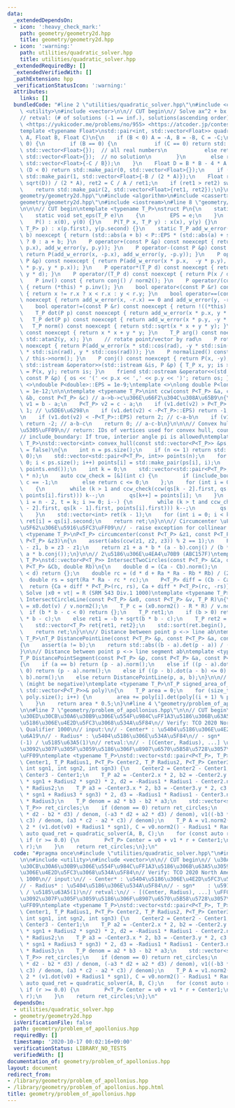 ```yaml
---
data:
  _extendedDependsOn:
  - icon: ':heavy_check_mark:'
    path: geometry/geometry2d.hpp
    title: geometry/geometry2d.hpp
  - icon: ':warning:'
    path: utilities/quadratic_solver.hpp
    title: utilities/quadratic_solver.hpp
  _extendedRequiredBy: []
  _extendedVerifiedWith: []
  _pathExtension: hpp
  _verificationStatusIcon: ':warning:'
  attributes:
    links: []
  bundledCode: "#line 2 \"utilities/quadratic_solver.hpp\"\n#include <cmath>\n#include\
    \ <utility>\n#include <vector>\n\n// CUT begin\n// Solve ax^2 + bx + c = 0.\n\
    // retval: (# of solutions (-1 == inf.), solutions(ascending order))\n// Verify:\
    \ <https://yukicoder.me/problems/no/955> <https://atcoder.jp/contests/tricky/tasks/tricky_2>\n\
    template <typename Float>\nstd::pair<int, std::vector<Float>> quadratic_solver(Float\
    \ A, Float B, Float C)\n{\n    if (B < 0) A = -A, B = -B, C = -C;\n    if (A ==\
    \ 0) {\n        if (B == 0) {\n            if (C == 0) return std::make_pair(-1,\
    \ std::vector<Float>{});  // all real numbers\n            else return std::make_pair(0,\
    \ std::vector<Float>{});  // no solution\n        }\n        else return std::make_pair(1,\
    \ std::vector<Float>{-C / B});\n    }\n    Float D = B * B - 4 * A * C;\n    if\
    \ (D < 0) return std::make_pair(0, std::vector<Float>{});\n    if (D == 0) return\
    \ std::make_pair(1, std::vector<Float>{-B / (2 * A)});\n    Float ret1 = (-B -\
    \ sqrt(D)) / (2 * A), ret2 = C / A / ret1;\n    if (ret1 > ret2) swap(ret1, ret2);\n\
    \    return std::make_pair(2, std::vector<Float>{ret1, ret2});\n}\n#line 2 \"\
    geometry/geometry2d.hpp\"\n#include <algorithm>\n#include <cassert>\n#line 5 \"\
    geometry/geometry2d.hpp\"\n#include <iostream>\n#line 8 \"geometry/geometry2d.hpp\"\
    \n\n\n// CUT begin\ntemplate <typename T_P>\nstruct P\n{\n    static T_P EPS;\n\
    \    static void set_eps(T_P e)\n    {\n        EPS = e;\n    }\n    T_P x, y;\n\
    \    P() : x(0), y(0) {}\n    P(T_P x, T_P y) : x(x), y(y) {}\n    P(std::pair<T_P,\
    \ T_P> p) : x(p.first), y(p.second) {}\n    static T_P add_w_error(T_P a, T_P\
    \ b) noexcept { return (std::abs(a + b) < P::EPS * (std::abs(a) + std::abs(b)))\
    \ ? 0 : a + b; }\n    P operator+(const P &p) const noexcept { return P(add_w_error(x,\
    \ p.x), add_w_error(y, p.y)); }\n    P operator-(const P &p) const noexcept {\
    \ return P(add_w_error(x, -p.x), add_w_error(y, -p.y)); }\n    P operator*(const\
    \ P &p) const noexcept { return P(add_w_error(x * p.x,  -y * p.y), add_w_error(x\
    \ * p.y, y * p.x)); }\n    P operator*(T_P d) const noexcept { return P(x * d,\
    \ y * d); }\n    P operator/(T_P d) const noexcept { return P(x / d, y / d); }\n\
    \    P inv() const { return conj() / norm2(); }\n    P operator/(const P &p) const\
    \ { return (*this) * p.inv(); }\n    bool operator<(const P &r) const noexcept\
    \ { return x != r.x ? x < r.x : y < r.y; }\n    bool operator==(const P &r) const\
    \ noexcept { return add_w_error(x, -r.x) == 0 and add_w_error(y, -r.y) == 0; }\n\
    \    bool operator!=(const P &r) const noexcept { return !((*this) == r); }\n\
    \    T_P dot(P p) const noexcept { return add_w_error(x * p.x, y * p.y); }\n \
    \   T_P det(P p) const noexcept { return add_w_error(x * p.y, -y * p.x); }\n \
    \   T_P norm() const noexcept { return std::sqrt(x * x + y * y); }\n    T_P norm2()\
    \ const noexcept { return x * x + y * y; }\n    T_P arg() const noexcept { return\
    \ std::atan2(y, x); }\n    // rotate point/vector by rad\n    P rotate(T_P rad)\
    \ noexcept { return P(add_w_error(x * std::cos(rad), -y * std::sin(rad)), add_w_error(x\
    \ * std::sin(rad), y * std::cos(rad))); }\n    P normalized() const { return (*this)\
    \ / this->norm(); }\n    P conj() const noexcept { return P(x, -y); }\n    friend\
    \ std::istream &operator>>(std::istream &is, P &p) { T_P x, y; is >> x >> y; p\
    \ = P(x, y); return is; }\n    friend std::ostream &operator<<(std::ostream &os,\
    \ const P &p) { os << '(' << p.x << ',' << p.y << ')'; return os; }\n};\ntemplate\
    \ <>\ndouble P<double>::EPS = 1e-9;\ntemplate <>\nlong double P<long double>::EPS\
    \ = 1e-12;\n\n\ntemplate <typename T_P>\nint ccw(const P<T_P> &a, const P<T_P>\
    \ &b, const P<T_P> &c) // a->b->c\u306E\u66F2\u304C\u308A\u65B9\n{\n    P<T_P>\
    \ v1 = b - a;\n    P<T_P> v2 = c - a;\n    if (v1.det(v2) > P<T_P>::EPS) return\
    \ 1; // \u5DE6\u6298\n    if (v1.det(v2) < -P<T_P>::EPS) return -1; // \u53F3\u6298\
    \n    if (v1.dot(v2) < -P<T_P>::EPS) return 2; // c-a-b\n    if (v1.norm() < v2.norm())\
    \ return -2; // a-b-c\n    return 0; // a-c-b\n}\n\n\n// Convex hull \uFF08\u51F8\
    \u5305\uFF09\n// return: IDs of vertices used for convex hull, counterclockwise\n\
    // include_boundary: If true, interior angle pi is allowed\ntemplate <typename\
    \ T_P>\nstd::vector<int> convex_hull(const std::vector<P<T_P>> &ps, bool include_boundary\
    \ = false)\n{\n    int n = ps.size();\n    if (n <= 1) return std::vector<int>(n,\
    \ 0);\n    std::vector<std::pair<P<T_P>, int>> points(n);\n    for (size_t i =\
    \ 0; i < ps.size(); i++) points[i] = std::make_pair(ps[i], i);\n    std::sort(points.begin(),\
    \ points.end());\n    int k = 0;\n    std::vector<std::pair<P<T_P>, int>> qs(2\
    \ * n);\n    auto ccw_check = [&](int c) {\n        if (include_boundary) return\
    \ c == -1;\n        else return c <= 0;\n    };\n    for (int i = 0; i < n; i++)\n\
    \    {\n        while (k > 1 and ccw_check(ccw(qs[k - 2].first, qs[k - 1].first,\
    \ points[i].first))) k--;\n        qs[k++] = points[i]; \n    }\n    for (int\
    \ i = n - 2, t = k; i >= 0; i--) {\n        while (k > t and ccw_check(ccw(qs[k\
    \ - 2].first, qs[k - 1].first, points[i].first))) k--;\n        qs[k++] = points[i];\n\
    \    }\n    std::vector<int> ret(k - 1);\n    for (int i = 0; i < k - 1; i++)\
    \ ret[i] = qs[i].second;\n    return ret;\n}\n\n// Circumcenter \uFF08\u4E09\u89D2\
    \u5F62\u306E\u5916\u5FC3\uFF09\n// - raise exception for collinear points\ntemplate\
    \ <typename T_P>\nP<T_P> circumcenter(const P<T_P> &z1, const P<T_P> &z2, const\
    \ P<T_P> &z3)\n{\n    assert(abs(ccw(z1, z2, z3)) % 2 == 1);\n    P<T_P> a = z2\
    \ - z1, b = z3 - z1;\n    return z1 + a * b * (a - b).conj() / (b * a.conj() -\
    \ a * b.conj());\n}\n\n// 2\u5186\u306E\u4EA4\u70B9 (ABC157F)\ntemplate <typename\
    \ T_P>\nstd::vector<P<T_P>> IntersectTwoCircles(const P<T_P> &Ca, double Ra, const\
    \ P<T_P> &Cb, double Rb)\n{\n    double d = (Ca - Cb).norm();\n    if (Ra + Rb\
    \ < d) return {};\n    double rc = (d * d + Ra * Ra - Rb * Rb) / (2 * d);\n  \
    \  double rs = sqrt(Ra * Ra - rc * rc);\n    P<T_P> diff = (Cb - Ca) / d;\n  \
    \  return {Ca + diff * P<T_P>(rc, rs), Ca + diff * P<T_P>(rc, -rs)};\n}\n\n//\
    \ Solve |x0 + vt| = R (SRM 543 Div.1 1000)\ntemplate <typename T_P>\nstd::vector<T_P>\
    \ IntersectCircleLine(const P<T_P> &x0, const P<T_P> &v, T_P R)\n{\n    T_P b\
    \ = x0.dot(v) / v.norm2();\n    T_P c = (x0.norm2() - R * R) / v.norm2();\n  \
    \  if (b * b - c < 0) return {};\n    T_P ret1;\n    if (b > 0) ret1 = -b - sqrt(b\
    \ * b - c);\n    else ret1 = -b + sqrt(b * b - c);\n    T_P ret2 = c / ret1;\n\
    \    std::vector<T_P> ret{ret1, ret2};\n    std::sort(ret.begin(), ret.end());\n\
    \    return ret;\n}\n\n// Distance between point p <-> line ab\ntemplate <typename\
    \ T_P>\nT_P DistancePointLine(const P<T_P> &p, const P<T_P> &a, const P<T_P> &b)\n\
    {\n    assert(a != b);\n    return std::abs((b - a).det(p - a)) / (b - a).norm();\n\
    }\n\n// Distance between point p <-> line segment ab\ntemplate <typename T_P>\n\
    T_P DistancePointSegment(const P<T_P> &p, const P<T_P> &a, const P<T_P> &b)\n\
    {\n    if (a == b) return (p - a).norm();\n    else if ((p - a).dot(b - a) <=\
    \ 0) return (p - a).norm();\n    else if ((p - b).dot(a - b) <= 0) return (p -\
    \ b).norm();\n    else return DistancePointLine(p, a, b);\n}\n\n// Area of polygon\
    \ (might be negative)\ntemplate <typename T_P>\nT_P signed_area_of_polygon(const\
    \ std::vector<P<T_P>>& poly)\n{\n    T_P area = 0;\n    for (size_t i = 0; i <\
    \ poly.size(); i++) {\n        area += poly[i].det(poly[(i + 1) % poly.size()]);\n\
    \    }\n    return area * 0.5;\n}\n#line 4 \"geometry/problem_of_apollonius.hpp\"\
    \n\n#line 7 \"geometry/problem_of_apollonius.hpp\"\n\n// CUT begin\n// \u30A2\u30DD\
    \u30ED\u30CB\u30A6\u30B9\u306E\u554F\u984C\uFF1A3\u5186\u306B\u63A5\u3059\u308B\
    \u5186\u306E\u4E2D\u5FC3\u3068\u534A\u5F84\n// Verify: TCO 2020 North America\
    \ Qualifier 1000\n// input:\n// - Center* : \u5404\u5186\u306E\u4E2D\u5FC3\u5EA7\
    \u6A19\n// - Radius* : \u5404\u5186\u306E\u534A\u5F84\n// - sgn*    : \u5916\u63A5\
    (-1) / \u5185\u63A5(1)\n// retval:\n// - [(Center, Radius), ...] \uFF08\u6761\u4EF6\
    \u3092\u307F\u305F\u3059\u5186\u306F\u8907\u6570\u5B58\u5728\u3057\u3046\u308B\
    \uFF09\ntemplate <typename T_P>\nstd::vector<std::pair<P<T_P>, T_P>> Problem_of_Apollonius(P<T_P>\
    \ Center1, T_P Radius1, P<T_P> Center2, T_P Radius2, P<T_P> Center3, T_P Radius3,\
    \ int sgn1, int sgn2, int sgn3) {\n    Center2 = Center2 - Center1, Center3 =\
    \ Center3 - Center1;\n    T_P a2 = -Center2.x * 2, b2 = -Center2.y * 2, c2 = (-Radius1\
    \ * sgn1 + Radius2 * sgn2) * 2, d2 = -Radius1 * Radius1 - Center2.norm2() + Radius2\
    \ * Radius2;\n    T_P a3 = -Center3.x * 2, b3 = -Center3.y * 2, c3 = (-Radius1\
    \ * sgn1 + Radius3 * sgn3) * 2, d3 = -Radius1 * Radius1 - Center3.norm2() + Radius3\
    \ * Radius3;\n    T_P denom = a2 * b3 - b2 * a3;\n    std::vector<std::pair<P<T_P>,\
    \ T_P>> ret_circles;\n    if (denom == 0) return ret_circles;\n    P<T_P> v0((b3\
    \ * d2 - b2 * d3) / denom, (-a3 * d2 + a2 * d3) / denom), v1((-b3 * c2 + b2 *\
    \ c3) / denom, (a3 * c2 - a2 * c3) / denom);\n    T_P A = v1.norm2() - 1, B =\
    \ 2 * (v1.dot(v0) + Radius1 * sgn1), C = v0.norm2() - Radius1 * Radius1;\n   \
    \ auto quad_ret = quadratic_solver(A, B, C);\n    for (const auto r : quad_ret.second)\
    \ if (r >= 0.0) {\n        P<T_P> Center = v0 + v1 * r + Center1;\n        ret_circles.emplace_back(Center,\
    \ r);\n    }\n    return ret_circles;\n};\n"
  code: "#pragma once\n#include \"utilities/quadratic_solver.hpp\"\n#include \"geometry/geometry2d.hpp\"\
    \n\n#include <utility>\n#include <vector>\n\n// CUT begin\n// \u30A2\u30DD\u30ED\
    \u30CB\u30A6\u30B9\u306E\u554F\u984C\uFF1A3\u5186\u306B\u63A5\u3059\u308B\u5186\
    \u306E\u4E2D\u5FC3\u3068\u534A\u5F84\n// Verify: TCO 2020 North America Qualifier\
    \ 1000\n// input:\n// - Center* : \u5404\u5186\u306E\u4E2D\u5FC3\u5EA7\u6A19\n\
    // - Radius* : \u5404\u5186\u306E\u534A\u5F84\n// - sgn*    : \u5916\u63A5(-1)\
    \ / \u5185\u63A5(1)\n// retval:\n// - [(Center, Radius), ...] \uFF08\u6761\u4EF6\
    \u3092\u307F\u305F\u3059\u5186\u306F\u8907\u6570\u5B58\u5728\u3057\u3046\u308B\
    \uFF09\ntemplate <typename T_P>\nstd::vector<std::pair<P<T_P>, T_P>> Problem_of_Apollonius(P<T_P>\
    \ Center1, T_P Radius1, P<T_P> Center2, T_P Radius2, P<T_P> Center3, T_P Radius3,\
    \ int sgn1, int sgn2, int sgn3) {\n    Center2 = Center2 - Center1, Center3 =\
    \ Center3 - Center1;\n    T_P a2 = -Center2.x * 2, b2 = -Center2.y * 2, c2 = (-Radius1\
    \ * sgn1 + Radius2 * sgn2) * 2, d2 = -Radius1 * Radius1 - Center2.norm2() + Radius2\
    \ * Radius2;\n    T_P a3 = -Center3.x * 2, b3 = -Center3.y * 2, c3 = (-Radius1\
    \ * sgn1 + Radius3 * sgn3) * 2, d3 = -Radius1 * Radius1 - Center3.norm2() + Radius3\
    \ * Radius3;\n    T_P denom = a2 * b3 - b2 * a3;\n    std::vector<std::pair<P<T_P>,\
    \ T_P>> ret_circles;\n    if (denom == 0) return ret_circles;\n    P<T_P> v0((b3\
    \ * d2 - b2 * d3) / denom, (-a3 * d2 + a2 * d3) / denom), v1((-b3 * c2 + b2 *\
    \ c3) / denom, (a3 * c2 - a2 * c3) / denom);\n    T_P A = v1.norm2() - 1, B =\
    \ 2 * (v1.dot(v0) + Radius1 * sgn1), C = v0.norm2() - Radius1 * Radius1;\n   \
    \ auto quad_ret = quadratic_solver(A, B, C);\n    for (const auto r : quad_ret.second)\
    \ if (r >= 0.0) {\n        P<T_P> Center = v0 + v1 * r + Center1;\n        ret_circles.emplace_back(Center,\
    \ r);\n    }\n    return ret_circles;\n};\n"
  dependsOn:
  - utilities/quadratic_solver.hpp
  - geometry/geometry2d.hpp
  isVerificationFile: false
  path: geometry/problem_of_apollonius.hpp
  requiredBy: []
  timestamp: '2020-10-17 00:02:16+09:00'
  verificationStatus: LIBRARY_NO_TESTS
  verifiedWith: []
documentation_of: geometry/problem_of_apollonius.hpp
layout: document
redirect_from:
- /library/geometry/problem_of_apollonius.hpp
- /library/geometry/problem_of_apollonius.hpp.html
title: geometry/problem_of_apollonius.hpp
---
```

